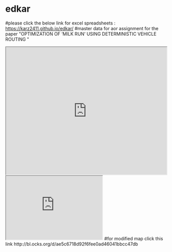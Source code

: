 # edkar
#please click the below  link for excel spreadsheets : https://karz2411.github.io/edkar/
#master data for aor assignment for the paper "OPTIMIZATION OF ‘MILK RUN’ USING DETERMINISTIC VEHICLE ROUTING "
<iframe src="https://docs.google.com/spreadsheets/d/1enYc10ygbOka5nVNNseX4YDInbS07qVhy0uLose6JGw/pubhtml?widget=true&amp;headers=false" width="100%" height="400"></iframe>
<iframe src="https://karz2411.github.io/karzleafmap/" width="60%" height="200"></iframe> 
#for modified map click this link http://bl.ocks.org/d/ae5c6718d92f6fee0ad46041bbcc47db


